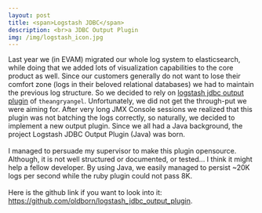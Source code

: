 ```yaml
---
layout: post
title: <span>Logstash JDBC</span>
description: <br>a JDBC Output Plugin
img: /img/logstash_icon.jpg
---
```


Last year we (in EVAM) migrated our whole log system to elasticsearch, while doing that we added lots of visualization capabilities to the core product as well. Since our customers generally do not want to lose their comfort zone (logs in their beloved relational databases) we had to maintain the previous log structure.
So we decided to rely on <a href="https://github.com/theangryangel/logstash-output-jdbc" target="_blank">logstash jdbc output plugin</a> of `theangryangel`. Unfortunately, we did not get the through-put we were aiming for. After very long JMX Console sessions we realized that this plugin was not batching the logs correctly, so naturally, we decided to implement a new output plugin. Since we all had a Java background, the project Logstash JDBC Output Plugin (Java) was born.
<br><br>
I managed to persuade my supervisor to make this plugin opensource. Although, it is not well structured or documented, or tested... I think it might help a fellow developer.
By using Java, we easily managed to persist ~20K logs per second while the ruby plugin could not pass 8K.
<br><br>
Here is the github link if you want to look into it: <a href="https://github.com/oldborn/logstash_jdbc_output_plugin" target="_blank">https://github.com/oldborn/logstash_jdbc_output_plugin</a>.